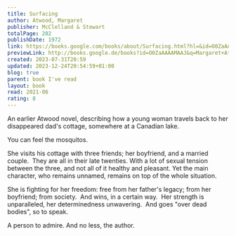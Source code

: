 ```yaml
---
title: Surfacing
author: Atwood, Margaret
publisher: McClelland & Stewart
totalPage: 202
publishDate: 1972
link: https://books.google.com/books/about/Surfacing.html?hl=&id=O0ZaAAAAMAAJ
previewLink: http://books.google.de/books?id=O0ZaAAAAMAAJ&q=Margaret+Atwood,+Surfacing&dq=Margaret+Atwood,+Surfacing&hl=&as_pt=BOOKS&cd=1&source=gbs_api
created: 2023-07-31T20:59
updated: 2023-12-24T20:54:59+01:00
blog: true
parent: book I've read
layout: book
read: 2021-06
rating: 8
---
```


An earlier Atwood novel, describing how a young woman travels back to her disappeared dad's cottage, somewhere at a Canadian lake.

You can feel the mosquitos.  

She visits his cottage with three friends; her boyfriend, and a married couple.  They are all in their late twenties. With a lot of sexual tension between the three, and not all of it healthy and pleasant. Yet the main character, who remains unnamed, remains on top of the whole situation.

She is fighting for her freedom: free from her father's legacy; from her boyfriend; from society.  And wins, in a certain way.  Her strength is unparalleled, her determinedness unwavering.  And goes "over dead bodies", so to speak.  

A person to admire.  And no less, the author.
